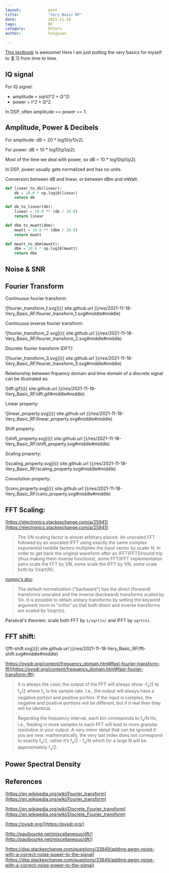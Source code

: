 ```yaml
---
layout:            post
title:             "Very Basic RF"
date:              2021-11-18
tags:              RF
category:          Others
author:            hongyuan

---
```


[This textbook](https://pysdr.org/) is awesome! Here I am just putting the very basics for myself to 复习 from time to time.

## IQ signal

For IQ signel:

* amplitude = sqrt(I^2 + Q^2)
* power = I^2 + Q^2

In DSP, often amplitude == power == 1.

## Amplitude, Power & Decibels

For amplitude: dB = 20 * log10(v1/v2).

For power: dB = 10 * log10(p1/p2).

Most of the time we deal with power, so dB = 10 * log10(p1/p2).

In DSP, power usually gets normalized and has no units.

Conversion between dB and linear, or between dBm and mWatt:

```python
def linear_to_db(linear):
    db = 10.0 * np.log10(linear)
    return db

def db_to_linear(db):
    linear = 10.0 ** (db / 10.0)
    return linear

def dbm_to_mwatt(dbm):
    mwatt = 10.0 ** (dbm / 10.0)
    return mwatt

def mwatt_to_dbm(mwatt):
    dbm = 10.0 * np.log10(mwatt)
    return dbm
```

## Noise & SNR

## Fourier Transform

Continuous fourier transform:

![fourier_transform_1.svg]({{ site.github.url }}/res/2021-11-18-Very_Basic_RF/fourier_transform_1.svg#middle#middle)

Continuous inverse fourier transform:

![fourier_transform_2.svg]({{ site.github.url }}/res/2021-11-18-Very_Basic_RF/fourier_transform_2.svg#middle#middle)

Discrete fourier transform (DFT):

![fourier_transform_3.svg]({{ site.github.url }}/res/2021-11-18-Very_Basic_RF/fourier_transform_3.svg#middle#middle)

Relationship between frquency domain and time domain of a discrete signal can be illustrated as:

![dft.gif]({{ site.github.url }}/res/2021-11-18-Very_Basic_RF/dft.gif#middle#middle)

Linear property:

![linear_property.svg]({{ site.github.url }}/res/2021-11-18-Very_Basic_RF/linear_property.svg#middle#middle)

Shift property:

![shift_property.svg]({{ site.github.url }}/res/2021-11-18-Very_Basic_RF/shift_property.svg#middle#middle)

Scaling property:

![scaling_property.svg]({{ site.github.url }}/res/2021-11-18-Very_Basic_RF/scaling_property.svg#middle#middle)

Convolution property:

![conv_property.svg]({{ site.github.url }}/res/2021-11-18-Very_Basic_RF/conv_property.svg#middle#middle)

## FFT Scaling:

[https://electronics.stackexchange.com/a/25941](https://electronics.stackexchange.com/a/25941):
>The 1/N scaling factor is almost arbitrary placed. An unscaled FFT followed by an unscaled IFFT using exactly the same complex exponential twiddle factors multiplies the input vector by scaler N. In order to get back the original waveform after an IFFT(FFT())round trip (thus making them inverse functions), some FFT/IFFT implementation pairs scale the FFT by 1/N, some scale the IFFT by 1/N, some scale both by 1/sqrt(N).

[numpy's doc](https://numpy.org/doc/stable/reference/routines.fft.html#normalization):
> The default normalization ("backward") has the direct (forward) transforms unscaled and the inverse (backward) transforms scaled by 1/n. It is possible to obtain unitary transforms by setting the keyword argument norm to "ortho" so that both direct and inverse transforms are scaled by 1/sqrt(n).

Parseval's theorem: scale both FFT by `1/sqrt(n)` and IFFT by `sqrt(n)`.

## FFT shift:

![fft-shift.svg]({{ site.github.url }}/res/2021-11-18-Very_Basic_RF/fft-shift.svg#middle#middle)

[https://pysdr.org/content/frequency_domain.html#fast-fourier-transform-fft](https://pysdr.org/content/frequency_domain.html#fast-fourier-transform-fft):
>It is always the case; the output of the FFT will always show -f<sub>s</sub>/2 to f<sub>s</sub>/2 where f<sub>s</sub> is the sample rate. I.e., the output will always have a negative portion and positive portion. If the input is complex, the negative and positive portions will be different, but if it real then they will be identical.
>
>Regarding the frequency interval, each bin corresponds to f<sub>s</sub>/N Hz, i.e., feeding in more samples to each FFT will lead to more granular resolution in your output. A very minor detail that can be ignored if you are new: mathematically, the very last index does not correspond to exactly f<sub>s</sub>/2, rather it’s f<sub>s</sub>/2 - f<sub>s</sub>/N which for a large N will be approximately f<sub>s</sub>/2.


## Power Spectral Density


## References

[https://en.wikipedia.org/wiki/Fourier_transform](https://en.wikipedia.org/wiki/Fourier_transform)

[https://en.wikipedia.org/wiki/Discrete_Fourier_transform](https://en.wikipedia.org/wiki/Discrete_Fourier_transform)

[https://pysdr.org/](https://pysdr.org/)

[http://paulbourke.net/miscellaneous/dft/](http://paulbourke.net/miscellaneous/dft/)

[https://dsp.stackexchange.com/questions/33849/adding-awgn-noise-with-a-correct-noise-power-to-the-signal](https://dsp.stackexchange.com/questions/33849/adding-awgn-noise-with-a-correct-noise-power-to-the-signal)